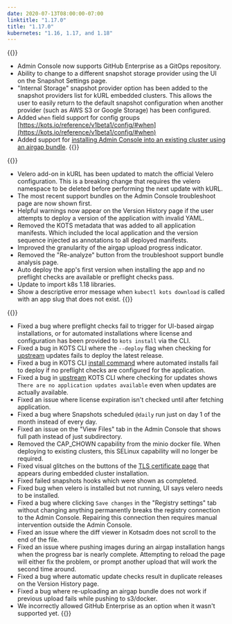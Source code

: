 ```yaml
---
date: 2020-07-13T08:00:00-07:00
linktitle: "1.17.0"
title: "1.17.0"
kubernetes: "1.16, 1.17, and 1.18"
---
```


{{<features>}}
* Admin Console now supports GitHub Enterprise as a GitOps repository. 
* Ability to change to a different snapshot storage provider using the UI on the Snapshot Settings page. 
* "Internal Storage" snapshot provider option has been added to the snapshot providers list for kURL embedded clusters. This allows the user to easily return to the default snapshot configuration when another provider (such as AWS S3 or Google Storage) has been configured. 
* Added `when` field support for config groups [https://kots.io/reference/v1beta1/config/#when](https://kots.io/reference/v1beta1/config/#when)
* Added support for [installing Admin Console into an existing cluster using an airgap bundle](https://kots.io/kotsadm/installing/airgap-packages/).
{{</features>}}

{{<changes>}}
* Velero add-on in kURL has been updated to match the official Velero configuration.  This is a breaking change that requires the velero namespace to be deleted before performing the next update with kURL.
* The most recent support bundles on the Admin Console troubleshoot page are now shown first. 
* Helpful warnings now appear on the Version History page if the user attempts to deploy a version of the application with invalid YAML. 
* Removed the KOTS metadata that was added to all application manifests. Which included the local application and the version sequence injected as annotations to all deployed manifests.
* Improved the granularity of the airgap upload progress indicator.
* Removed the "Re-analyze" button from the troubleshoot support bundle analysis page.
* Auto deploy the app's first version when installing the app and no preflight checks are available or preflight checks pass.
* Update to import k8s 1.18 libraries.
* Show a descriptive error message when `kubectl kots download` is called with an app slug that does not exist.
{{</changes>}}

{{<fixes>}}
* Fixed a bug where preflight checks fail to trigger for UI-based airgap installations, or for automated installations where license and configuration has been provided to `kots install` via the CLI. 
* Fixed a bug in KOTS CLI where the `--deploy` flag when checking for [upstream](https://kots.io/kots-cli/upstream/) updates fails to deploy the latest release.
* Fixed a bug in KOTS CLI [install command](https://kots.io/kots-cli/install/) where automated installs fail to deploy if no preflight checks are configured for the application. 
* Fixed a bug in [upstream](https://kots.io/kots-cli/upstream/) KOTS CLI where checking for updates shows `There are no application updates available` even when updates are actually available.
* Fixed an issue where license expiration isn't checked until after fetching application.
* Fixed a bug where Snapshots scheduled `@daily` run just on day 1 of the month instead of every day.
* Fixed an issue on the "View Files" tab in the Admin Console that shows full path instead of just subdirectory.
* Removed the CAP_CHOWN capability from the minio docker file. When deploying to existing clusters, this SELinux capability will no longer be required.
* Fixed visual glitches on the buttons of the [TLS certificate page](https://kurl.sh/docs/install-with-kurl/setup-tls-certs) that appears during embedded cluster installation.
* Fixed failed snapshots hooks which were shown as completed.
* Fixed bug when velero is installed but not running, UI says velero needs to be installed.
* Fixed a bug where clicking `Save changes` in the "Registry settings" tab without changing anything permanently breaks the registry connection to the Admin Console. Repairing this connection then requires manual intervention outside the Admin Console. 
* Fixed an issue where the diff viewer in Kotsadm does not scroll to the end of the file.
* Fixed an issue where pushing images during an airgap installation hangs when the progress bar is nearly complete. Attempting to reload the page will either fix the problem, or prompt another upload that will work the second time around. 
* Fixed a bug where automatic update checks result in duplicate releases on the Version History page.
* Fixed a bug where re-uploading an airgap bundle does not work if previous upload fails while pushing to s3/docker.
* We incorrectly allowed GitHub Enterprise as an option when it wasn't supported yet.
{{</fixes>}}
